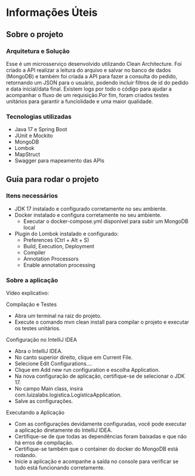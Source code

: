 # Informações Úteis

## Sobre o projeto

### Arquitetura e Solução

Esse é um microsserviço desenvolvido utilizando Clean Architecture. Foi criado a API realizar a leitura do arquivo e
salvar no banco de dados (MongoDB) e também foi criada a API para fazer a consulta do pedido, retornando um JSON para
o usuário, podendo incluir filtros de id do pedido e data inicial/data final. Existem logs por todo o código para ajudar
a acompanhar o fluxo de um requisição.Por fim, foram criados testes unitários para garantir a funciolidade e uma maior
qualidade.

### Tecnologias utilizadas

* Java 17 e Spring Boot
* JUnit e Mockito
* MongoDB
* Lombok
* MapStruct
* Swagger para mapeamento das APIs

## Guia para rodar o projeto

### Itens necessários

* JDK 17 instalado e configurado corretamente no seu ambiente.
* Docker instalado e configura corretamente no seu ambiente.
    * Executar o docker-compose.yml disponível para subir um MongoDB local
* Plugin do Lombok instalado e configurado:
    * Preferences (Ctrl + Alt + S)
    * Build, Execution, Deployment
    * Compiler
    * Annotation Processors
    * Enable annotation processing

### Sobre a aplicação

Vídeo explicativo:

Compilação e Testes

* Abra um terminal na raiz do projeto.
* Execute o comando mvn clean install para compilar o projeto e executar os testes unitários.

Configuração no IntelliJ IDEA

* Abra o IntelliJ IDEA.
* No canto superior direito, clique em Current File.
* Selecione Edit Configurations....
* Clique em Add new run configuration e escolha Application.
* Na nova configuração de aplicação, certifique-se de selecionar o JDK 17.
* No campo Main class, insira com.luizalabs.logistica.LogisticaApplication.
* Salve as configurações.

Executando a Aplicação

* Com as configurações devidamente configuradas, você pode executar a aplicação diretamente do IntelliJ IDEA.
* Certifique-se de que todas as dependências foram baixadas e que não há erros de compilação.
* Certifique-se também que o container do docker do MongoDB está rodando.
* Inicie a aplicação e acompanhe a saída no console para verificar se tudo está funcionando corretamente.

